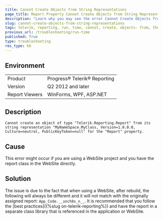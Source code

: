 ```yaml
---
title: Cannot Create Objects from String Representations
page_title: Report Property Cannot Create Objects from String Representations
description: "Learn why you may see the error Cannot Create Objects from String Representations in the Report Property when working with Telerik Reporting in WebSite projects."
slug: cannot-create-objects-from-string-representations
tags: telerik, reporting, run, time, cannot, create, objects- from, their, string, representations, in, report, property
previous_url: /troubleshooting/run-time
published: True
type: troubleshooting
res_type: kb
---
```


## Environment

<table>
	<tbody>
		<tr>
			<td>Product</td>
			<td>Progress® Telerik® Reporting</td>
		</tr>
		<tr>
			<td>Version</td>
			<td>Q2 2012 and later</td>
		</tr>
		<tr>
			<td>Report Viewers</td>
			<td>WinForms, WPF, ASP.NET</td>
		</tr>
	</tbody>
</table>

## Description

`Cannot create an object of type "Telerik.Reporting.Report" from its string representation "MyNameSpace.MyClass, Version=1.0.0.0, Culture=neutral, PublicKeyToken=null" for the "Report" property.`

## Cause

This error might occur if you are using a WebSite project and you have the report class in the WebSite directly.

## Solution

The issue is due to the fact that when using a WebSite, after rebuild, the following will always be different and it will not match with the originally assigned report: `App_Code.__unch8s_n__`. It is recommended that you follow the [best practices]({%slug on-telerik-reporting%}) and have the report in a separate class library that is referenced in the application or WebSite.

